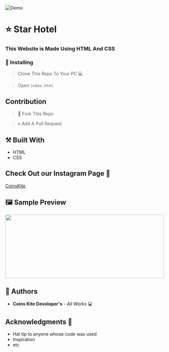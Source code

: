 ![Demo](https://user-images.githubusercontent.com/61349423/97168262-26584700-17ae-11eb-8d30-04dd90ab9f89.png)

# ⭐ Star Hotel 

### This Website is Made Using HTML And CSS 

### 📲 Installing 

> Clone This Repo To Your PC 💻

> Open `index.html`

## Contribution

> 🍴 Fork This Repo 

> ✊ Add A Pull Request 

## ⚒️ Built With 

* HTML
* CSS

##  Check Out our Instagram Page 📃

[CoinsKite](https://instagram.com/coinskite)

## 🖼️ Sample Preview

<img src="https://user-images.githubusercontent.com/73432552/97168487-8ea72880-17ae-11eb-9fed-c3b50bb165d5.png" width="500" height="200">

## 📒 Authors 

* **Coins Kite Devoloper's** - *All Works* 💻

##  Acknowledgments 🙏

* Hat tip to anyone whose code was used
* Inspiration
* etc
